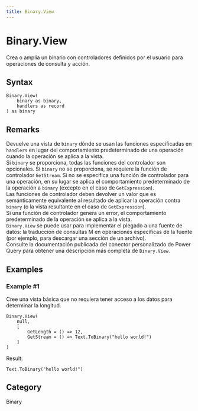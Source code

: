 ```yaml
---
title: Binary.View
---
```


# Binary.View


Crea o amplía un binario con controladores definidos por el usuario para operaciones de consulta y acción.


## Syntax

```powerquery
Binary.View(
    binary as binary,
    handlers as record
) as binary
```


## Remarks

Devuelve una vista de <code>binary</code> dónde se usan las funciones especificadas en <code>handlers</code> en lugar del comportamiento predeterminado de una operación cuando la operación se aplica a la vista.<br /> Si <code>binary</code> se proporciona, todas las funciones del controlador son opcionales. Si <code>binary</code> no se proporciona, se requiere la función de controlador <code>GetStream</code>. Si no se especifica una función de controlador para una operación, en su lugar se aplica el comportamiento predeterminado de la operación a <code>binary</code> (excepto en el caso de <code>GetExpression</code>).<br /> Las funciones de controlador deben devolver un valor que es semánticamente equivalente al resultado de aplicar la operación contra <code>binary</code> (o la vista resultante en el caso de <code>GetExpression</code>).<br /> Si una función de controlador genera un error, el comportamiento predeterminado de la operación se aplica a la vista.<br /><code>Binary.View</code> se puede usar para implementar el plegado a una fuente de datos: la traducción de consultas M en operaciones específicas de la fuente (por ejemplo, para descargar una sección de un archivo).<br />Consulte la documentación publicada del conector personalizado de Power Query para obtener una descripción más completa de <code>Binary.View</code>.<br />


## Examples

### Example #1 
Cree una vista básica que no requiera tener acceso a los datos para determinar la longitud.
```powerquery
Binary.View(
    null,
    [
        GetLength = () => 12,
        GetStream = () => Text.ToBinary("hello world!")
    ]
)
```

Result: 
```powerquery
Text.ToBinary("hello world!")
```




## Category
Binary
